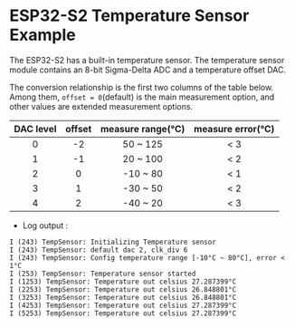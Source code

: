 # ESP32-S2 Temperature Sensor Example

The ESP32-S2 has a built-in temperature sensor. The temperature sensor module contains an 8-bit Sigma-Delta ADC and a temperature offset DAC.    

The conversion relationship is the first two columns of the table below. Among them, `offset = 0`(default) is the main measurement option, and other values are extended measurement options.  

DAC level | offset | measure range(℃) | measure error(℃)
    :-:   |   :-:  |        :-:        |       :-:
     0    |   -2   |      50 ~ 125     |       < 3
     1    |   -1   |      20 ~ 100     |       < 2
     2    |    0   |     -10 ~ 80      |       < 1
     3    |    1   |     -30 ~ 50      |       < 2
     4    |    2   |     -40 ~ 20      |       < 3

* Log output :

```
I (243) TempSensor: Initializing Temperature sensor
I (243) TempSensor: default dac 2, clk_div 6
I (243) TempSensor: Config temperature range [-10°C ~ 80°C], error < 1°C
I (253) TempSensor: Temperature sensor started
I (1253) TempSensor: Temperature out celsius 27.287399°C
I (2253) TempSensor: Temperature out celsius 26.848801°C
I (3253) TempSensor: Temperature out celsius 26.848801°C
I (4253) TempSensor: Temperature out celsius 27.287399°C
I (5253) TempSensor: Temperature out celsius 27.287399°C
```